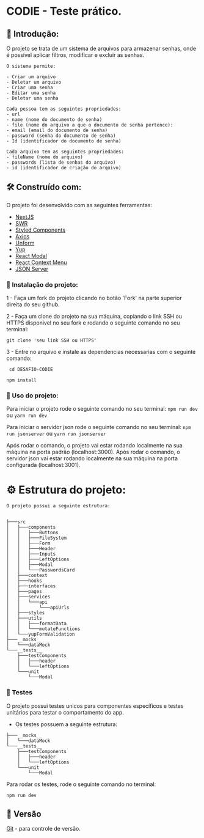 # CODIE - Teste prático.

## 🚀 Introdução:

O projeto se trata de um sistema de arquivos para armazenar senhas, onde é possível aplicar filtros, modificar e excluir as senhas.

```
O sistema permite:

- Criar um arquivo
- Deletar um arquivo
- Criar uma senha
- Editar uma senha
- Deletar uma senha
```

```
Cada pessoa tem as seguintes propriedades:
- url
- name (nome do documento de senha)
- file (nome do arquivo a que o documento de senha pertence):
- email (email do documento de senha)
- password (senha do documento de senha)
- Id (identificador do documento de senha)

Cada arquivo tem as seguintes propriedades:
- fileName (nome do arquivo)
- passwords (lista de senhas do arquivo)
- id (identificador de criação do arquivo)
```

## 🛠️ Construído com:

O projeto foi desenvolvido com as seguintes ferramentas:

- [NextJS](https://nextjs.org/docs/getting-started)
- [SWR](https://swr.vercel.app/docs/getting-started)
- [Styled Components](https://styled-components.com/docs)
- [Axios](https://axios-http.com/docs/intro)
- [Unform](https://unform-rocketseat.vercel.app/)
- [Yup](https://github.com/jquense/yup/tree/62786c42ca07a2b84b05ca8c473bc01f0c868a94)
- [React Modal](https://www.npmjs.com/package/react-modal)
- [React Context Menu](https://github.com/vkbansal/react-contextmenu)
- [JSON Server](https://www.npmjs.com/package/json-server)

### 🔧 Instalação do projeto:

1 -
Faça um fork do projeto clicando no botão 'Fork' na parte superior direita do seu github.

2 -
Faça um clone do projeto na sua máquina, copiando o link SSH ou HTTPS disponivel no seu fork e rodando o seguinte comando no seu terminal:

```
git clone 'seu link SSH ou HTTPS'
```

3 -
Entre no arquivo e instale as dependencias necessarias com o seguinte comando:

```
 cd DESAFIO-CODIE
```

```
npm install
```

### 📌 Uso do projeto:

Para iniciar o projeto rode o seguinte comando no seu terminal:
`npm run dev` ou `yarn run dev`

Para iniciar o servidor json rode o seguinte comando no seu terminal:
`npm run jsonserver` ou `yarn run jsonserver`

Após rodar o comando, o projeto vai estar rodando localmente na sua máquina na porta padrão (localhost:3000).
Após rodar o comando, o servidor json vai estar rodando localmente na sua máquina na porta configurada (localhost:3001).

# ⚙️ Estrutura do projeto:

    O projeto possui a seguinte estrutura:

```

├───src
│   ├───components
│   │   ├───Buttons
│   │   ├───FileSystem
│   │   ├───Form
│   │   ├───Header
│   │   ├───Inputs
│   │   ├───LeftOptions
│   │   ├───Modal
│   │   └───PasswordsCard
│   ├───context
│   ├───hooks
│   ├───interfaces
│   ├───pages
│   ├───services
│   │   └───api
│   │       └───apiUrls
│   ├───styles
│   ├───utils
│   │   ├───formatData
│   │   └───mutateFunctions
│   └───yupFormValidation
├───__mocks__
│   └───dataMock
└───__tests__
    ├───testComponents
    │   ├───header
    │   └───leftOptions
    └───unit
        └───Modal
```

### 🔩 Testes

O projeto possui testes unicos para componentes específicos e testes unitários para testar o comportamento do app.

- Os testes possuem a seguinte estrutura:

```
├───__mocks__
│   └───dataMock
└───__tests__
    ├───testComponents
    │   ├───header
    │   └───leftOptions
    └───unit
        └───Modal
```

Para rodar os testes, rode o seguinte comando no terminal:

```
npm run dev
```

## 📌 Versão

[Git](https://git-scm.com/) - para controle de versão.
